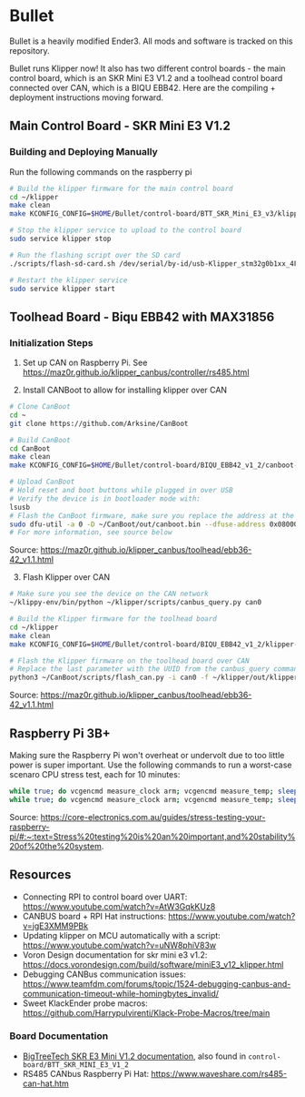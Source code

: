 # Bullet

Bullet is a heavily modified Ender3. All mods and software is tracked on this repository.

Bullet runs Klipper now! It also has two different control boards - the main control board, which is an SKR Mini E3 V1.2 and a toolhead control board connected over CAN, which is a BIQU EBB42. Here are the compiling + deployment instructions moving forward.

## Main Control Board - SKR Mini E3 V1.2

### Building and Deploying Manually

Run the following commands on the raspberry pi
``` bash
# Build the klipper firmware for the main control board
cd ~/klipper
make clean
make KCONFIG_CONFIG=$HOME/Bullet/control-board/BTT_SKR_Mini_E3_v3/klipper-make.cfg

# Stop the klipper service to upload to the control board
sudo service klipper stop

# Run the flashing script over the SD card
./scripts/flash-sd-card.sh /dev/serial/by-id/usb-Klipper_stm32g0b1xx_4F0047001250415833323520-if00 btt-skr-mini-e3-v3

# Restart the klipper service
sudo service klipper start
```

## Toolhead Board - Biqu EBB42 with MAX31856

### Initialization Steps
1. Set up CAN on Raspberry Pi. See https://maz0r.github.io/klipper_canbus/controller/rs485.html

2. Install CANBoot to allow for installing klipper over CAN

``` bash
# Clone CanBoot
cd ~
git clone https://github.com/Arksine/CanBoot

# Build CanBoot
cd CanBoot
make clean
make KCONFIG_CONFIG=$HOME/Bullet/control-board/BIQU_EBB42_v1_2/canboot-make.config

# Upload CanBoot
# Hold reset and boot buttons while plugged in over USB
# Verify the device is in bootloader mode with:
lsusb
# Flash the CanBoot firmware, make sure you replace the address at the end with what showed up in lsusb
sudo dfu-util -a 0 -D ~/CanBoot/out/canboot.bin --dfuse-address 0x08000000:force:mass-erase:leave -d 0483:df11
# For more information, see source below
```

Source: https://maz0r.github.io/klipper_canbus/toolhead/ebb36-42_v1.1.html

3. Flash Klipper over CAN

``` bash
# Make sure you see the device on the CAN network
~/klippy-env/bin/python ~/klipper/scripts/canbus_query.py can0

# Build the Klipper firmware for the toolhead board
cd ~/klipper
make clean
make KCONFIG_CONFIG=$HOME/Bullet/control-board/BIQU_EBB42_v1_2/klipper-make.config

# Flash the Klipper firmware on the toolhead board over CAN
# Replace the last parameter with the UUID from the canbus_query command above
python3 ~/CanBoot/scripts/flash_can.py -i can0 -f ~/klipper/out/klipper.bin -u 4c6771e6c940
```

Source: https://maz0r.github.io/klipper_canbus/toolhead/ebb36-42_v1.1.html

## Raspberry Pi 3B+
Making sure the Raspberry Pi won't overheat or undervolt due to too little power is super important. Use the following commands to run a worst-case scenaro CPU stress test, each for 10 minutes:

```bash
while true; do vcgencmd measure_clock arm; vcgencmd measure_temp; sleep 10; done& stress -c 4 -t 900s
while true; do vcgencmd measure_clock arm; vcgencmd measure_temp; sleep 10; done& ./cpuburn-a53
```
Source: https://core-electronics.com.au/guides/stress-testing-your-raspberry-pi/#:~:text=Stress%20testing%20is%20an%20important,and%20stability%20of%20the%20system.

## Resources

* Connecting RPI to control board over UART: https://www.youtube.com/watch?v=AtW3GqkKUz8
* CANBUS board + RPI Hat instructions: https://www.youtube.com/watch?v=jgE3XMM9PBk
* Updating klipper on MCU automatically with a script: https://www.youtube.com/watch?v=uNW8phiV83w
* Voron Design documentation for skr mini e3 v1.2: https://docs.vorondesign.com/build/software/miniE3_v12_klipper.html
* Debugging CANBus communication issues: https://www.teamfdm.com/forums/topic/1524-debugging-canbus-and-communication-timeout-while-homingbytes_invalid/
* Sweet KlackEnder probe macros: https://github.com/Harrypulvirenti/Klack-Probe-Macros/tree/main

### Board Documentation

* [BigTreeTech SKR E3 Mini V1.2 documentation](https://github.com/bigtreetech/BIGTREETECH-SKR-mini-E3), also found in `control-board/BTT_SKR_MINI_E3_V1_2`
* RS485 CANbus Raspberry Pi Hat: https://www.waveshare.com/rs485-can-hat.htm
